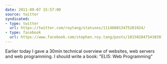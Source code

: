 ```yaml
---
date: 2011-09-07 15:57:00
source: twitter
syndicated:
- type: twitter
  url: https://twitter.com/roytang/statuses/111468013475201024/
- type: facebook
  url: https://www.facebook.com/stephen.roy.tang/posts/10150284754383912
---
```


Earlier today I gave a 30min technical overview of websites, web servers and web programming. I should write a book: "ELI5: Web Programming"